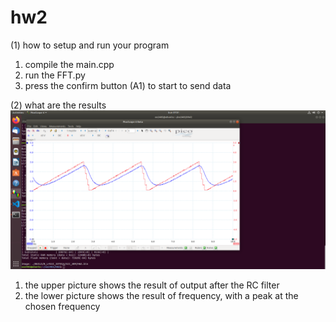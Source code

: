 # hw2

(1) how to setup and run your program
1. compile the main.cpp
2. run the FFT.py
3. press the confirm button (A1) to start to send data

(2) what are the results
![image](https://github.com/Darowcat/hw2/blob/master/hw2_code/Screenshot%20from%202021-03-28%2007-01-31.png)
1. the upper picture shows the result of output after the RC filter
2. the lower picture shows the result of frequency, with a peak at the chosen frequency
